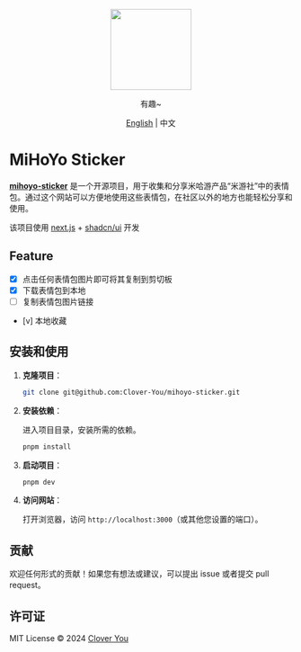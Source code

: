 <p align="center">
  <img width="144px" src="https://github.com/user-attachments/assets/c4049305-1fd6-4c5c-9b25-e6e45bb619f7" />
</p>
<p align="center">有趣~</p>

<p align="center"><a href="README.md">English</a> | 中文</p>

# MiHoYo Sticker

[**mihoyo-sticker**](https://github.com/Clover-You/mihoyo-sticker) 是一个开源项目，用于收集和分享米哈游产品“米游社”中的表情包。通过这个网站可以方便地使用这些表情包，在社区以外的地方也能轻松分享和使用。

该项目使用 [next.js](https://github.com/vercel/next.js) + [shadcn/ui](https://github.com/shadcn-ui/ui) 开发

## Feature

- [x] 点击任何表情包图片即可将其复制到剪切板
- [x] 下载表情包到本地
- [ ] 复制表情包图片链接
- [v] 本地收藏

## 安装和使用

1. **克隆项目**：

   ```bash
   git clone git@github.com:Clover-You/mihoyo-sticker.git
   ```

2. **安装依赖**：

   进入项目目录，安装所需的依赖。

   ```bash
   pnpm install
   ```

3. **启动项目**：

   ```bash
   pnpm dev
   ```

4. **访问网站**：

   打开浏览器，访问 `http://localhost:3000`（或其他您设置的端口）。

## 贡献

欢迎任何形式的贡献！如果您有想法或建议，可以提出 issue 或者提交 pull request。

## 许可证

MIT License © 2024 [Clover You](https://github.com/Clover-You)
